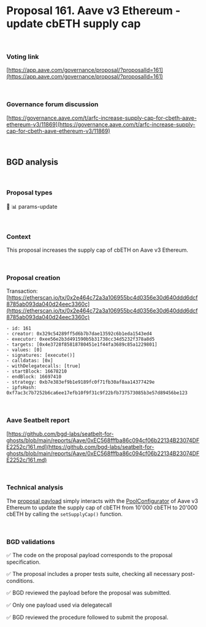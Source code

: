 # Proposal 161. Aave v3 Ethereum - update cbETH supply cap

<br>

### Voting link

[https://app.aave.com/governance/proposal/?proposalId=161](https://app.aave.com/governance/proposal/?proposalId=161)

<br>

### Governance forum discussion

[https://governance.aave.com/t/arfc-increase-supply-cap-for-cbeth-aave-ethereum-v3/11869](https://governance.aave.com/t/arfc-increase-supply-cap-for-cbeth-aave-ethereum-v3/11869)

<br>

## BGD analysis

<br>

### Proposal types

:wrench: :bar_chart: params-update

<br>

### Context

This proposal increases the supply cap of cbETH on Aave v3 Ethereum.


<br>

### Proposal creation

Transaction: [https://etherscan.io/tx/0x2e464c72a3a106955bc4d0356e30d640ddd6dcf8785ab093da040d24eec3360c](https://etherscan.io/tx/0x2e464c72a3a106955bc4d0356e30d640ddd6dcf8785ab093da040d24eec3360c)

```
- id: 161
- creator: 0x329c54289ff5d6b7b7dae13592c6b1eda1543ed4
- executor: 0xee56e2b3d491590b5b31738cc34d5232f378a8d5
- targets: [0x4e3728f85818780451e1f44fa3689c85a1229801]
- values: [0]
- signatures: [execute()]
- calldatas: [0x]
- withDelegatecalls: [true]
- startBlock: 16678210
- endBlock: 16697410
- strategy: 0xb7e383ef9b1e9189fc0f71fb30af8aa14377429e
- ipfsHash: 0xf7ac3c7b7252b6ca6ee17efb10f9f31c9f22bfb737573085b3e57d89456be123
```

<br>

### Aave Seatbelt report

[https://github.com/bgd-labs/seatbelt-for-ghosts/blob/main/reports/Aave/0xEC568fffba86c094cf06b22134B23074DFE2252c/161.md](https://github.com/bgd-labs/seatbelt-for-ghosts/blob/main/reports/Aave/0xEC568fffba86c094cf06b22134B23074DFE2252c/161.md)

<br>

### Technical analysis

The [proposal payload](https://etherscan.io/address/0x4e3728f85818780451e1f44fa3689c85a1229801#code#F15#L1) simply interacts with the [PoolConfigurator](https://etherscan.io/address/0x64b761D848206f447Fe2dd461b0c635Ec39EbB27#code) of Aave v3 Ethereum to update the supply cap of cbETH from 10'000 cbETH to 20'000 cbETH by calling the `setSupplyCap()` function.


<br>

### BGD validations

:white_check_mark: The code on the proposal payload corresponds to the proposal specification.

:white_check_mark: The proposal includes a proper tests suite, checking all necessary post-conditions.

:white_check_mark: BGD reviewed the payload before the proposal was submitted.

:white_check_mark: Only one payload used via delegatecall

:white_check_mark: BGD reviewed the procedure followed to submit the proposal.
